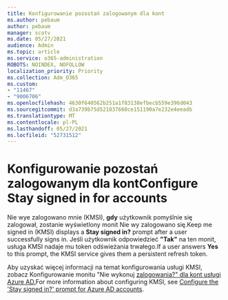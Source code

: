 ```yaml
---
title: Konfigurowanie pozostań zalogowanym dla kont
ms.author: pebaum
author: pebaum
manager: scotv
ms.date: 05/27/2021
audience: Admin
ms.topic: article
ms.service: o365-administration
ROBOTS: NOINDEX, NOFOLLOW
localization_priority: Priority
ms.collection: Adm_O365
ms.custom:
- "11467"
- "9006706"
ms.openlocfilehash: 4630f640562b251a1f83138efbecb559e396d043
ms.sourcegitcommit: d3a739b75d521837660ce151190a7e232e4eeadb
ms.translationtype: MT
ms.contentlocale: pl-PL
ms.lasthandoff: 05/27/2021
ms.locfileid: "52731512"
---
```

# <a name="configure-stay-signed-in-for-accounts"></a><span data-ttu-id="67f51-102">Konfigurowanie pozostań zalogowanym dla kont</span><span class="sxs-lookup"><span data-stu-id="67f51-102">Configure Stay signed in for accounts</span></span>

<span data-ttu-id="67f51-103">Nie wye zalogowano mnie (KMSI), **gdy** użytkownik pomyślnie się zalogował, zostanie wyświetlony monit Nie wy zalogowano się.</span><span class="sxs-lookup"><span data-stu-id="67f51-103">Keep me signed in (KMSI) displays a **Stay signed in?** prompt after a user successfully signs in.</span></span> <span data-ttu-id="67f51-104">Jeśli użytkownik odpowiedzieć **"Tak"** na ten monit, usługa KMSI nadaje mu token odświeżania trwałego.</span><span class="sxs-lookup"><span data-stu-id="67f51-104">If a user answers **Yes** to this prompt, the KMSI service gives them a persistent refresh token.</span></span> 

<span data-ttu-id="67f51-105">Aby uzyskać więcej informacji na temat konfigurowania usługi KMSI, zobacz Konfigurowanie monitu "Nie wykonuj [zalogowania?" dla kont usługi Azure AD.](/azure/active-directory/fundamentals/keep-me-signed-in)</span><span class="sxs-lookup"><span data-stu-id="67f51-105">For more information about configuring KMSI, see [Configure the 'Stay signed in?' prompt for Azure AD accounts](/azure/active-directory/fundamentals/keep-me-signed-in).</span></span>
